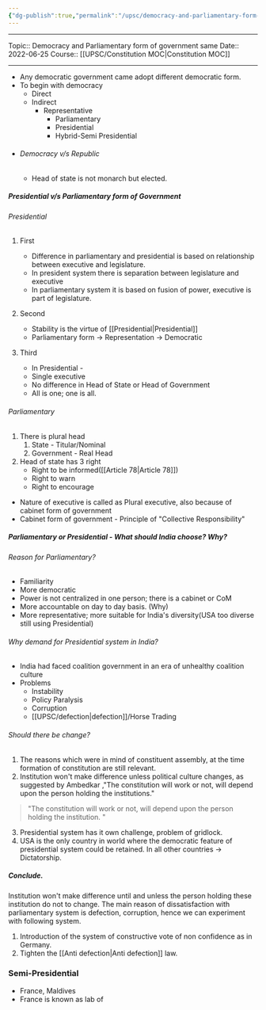 ```yaml
---
{"dg-publish":true,"permalink":"/upsc/democracy-and-parliamentary-form-of-government-same/","dgHomeLink":true,"dgPassFrontmatter":false}
---
```


----
Topic:: Democracy and Parliamentary form of government same
Date:: 2022-06-25
Course:: [[UPSC/Constitution MOC|Constitution MOC]] 

----

- Any democratic government came adopt different democratic form. 
- To begin with democracy 
	- Direct 
	- Indirect 
		- Representative 
			- Parliamentary 
			- Presidential 
			- Hybrid-Semi Presidential 
- ######  Democracy v/s Republic 
	- Head of state is not monarch but elected. 

##### Presidential v/s Parliamentary form of Government
###### Presidential
1. First 
	-  Difference in parliamentary and presidential is based on relationship between executive and legislature. 
	- In president system there is separation between legislature and executive 
	- In parliamentary system it is based on fusion of power, executive is part of legislature. 

2. Second 
	- Stability is the virtue of [[Presidential|Presidential]] 
	- Parliamentary form -> Representation -> Democratic 

3. Third 
	- In Presidential - 
	- Single executive 
	- No difference in Head of State or Head of Government 
	- All is one; one is all. 

<style>
.container {font-family: sans-serif; text-align: center;}
.button-wrapper button {z-index: 1;height: 40px; width: 100px; margin: 10px;padding: 5px;}
.excalidraw .App-menu_top .buttonList { display: flex;}
.excalidraw-wrapper { height: 800px; margin: 50px; position: relative;}
:root[dir="ltr"] .excalidraw .layer-ui__wrapper .zen-mode-transition.App-menu_bottom--transition-left {transform: none;}
</style><script src="https://unpkg.com/react@17/umd/react.production.min.js"></script><script src="https://unpkg.com/react-dom@17/umd/react-dom.production.min.js"></script><script type="text/javascript" src="https://unpkg.com/@excalidraw/excalidraw/dist/excalidraw.production.min.js"></script><div id="Drawing_2022-06-25_1729.19.excalidraw.md1"></div><script>(function(){const InitialData={"type":"excalidraw","version":2,"source":"https://excalidraw.com","elements":[{"type":"rectangle","version":72,"versionNonce":2111204091,"isDeleted":false,"id":"1FcmxPdm5aJRK20JQ1NQT","fillStyle":"hachure","strokeWidth":1,"strokeStyle":"solid","roughness":1,"opacity":100,"angle":0,"x":-280.20001220703125,"y":-204.40000915527344,"strokeColor":"#000000","backgroundColor":"transparent","width":563.2000122070312,"height":220.00001525878906,"seed":613760181,"groupIds":[],"strokeSharpness":"sharp","boundElements":[],"updated":1656159394433,"link":null,"locked":false},{"type":"ellipse","version":159,"versionNonce":1773344923,"isDeleted":false,"id":"1YaWH0wl1kDQCIKqpp_bC","fillStyle":"hachure","strokeWidth":1,"strokeStyle":"solid","roughness":1,"opacity":100,"angle":0,"x":-228.5636485706676,"y":-149.63639415394175,"strokeColor":"#000000","backgroundColor":"transparent","width":152.79998779296875,"height":108,"seed":409943925,"groupIds":[],"strokeSharpness":"sharp","boundElements":[{"type":"text","id":"FFWtOV6j"}],"updated":1656159413685,"link":"","locked":false},{"type":"ellipse","version":18,"versionNonce":1040512667,"isDeleted":false,"id":"YxWq8G_UEvJYyQrZLvZmL","fillStyle":"hachure","strokeWidth":1,"strokeStyle":"solid","roughness":1,"opacity":100,"angle":0,"x":55,"y":-114,"strokeColor":"#000000","backgroundColor":"transparent","width":162.4000244140625,"height":100.79998779296875,"seed":1383532597,"groupIds":[],"strokeSharpness":"sharp","boundElements":[],"updated":1656158374255,"link":null,"locked":false},{"type":"text","version":120,"versionNonce":1437923125,"isDeleted":false,"id":"FFWtOV6j","fillStyle":"hachure","strokeWidth":1,"strokeStyle":"solid","roughness":1,"opacity":100,"angle":0,"x":-223.5636485706676,"y":-120.63639415394175,"strokeColor":"#000000","backgroundColor":"transparent","width":142.79998779296875,"height":50,"seed":1720334837,"groupIds":[],"strokeSharpness":"sharp","boundElements":[],"updated":1656159436743,"link":"[[Executive|Executive]]","locked":false,"fontSize":20.112674337037852,"fontFamily":1,"text":"📍[[Executiv\ne|Executiv\ne]]","rawText":"[[Executive|Executive]]","baseline":43,"textAlign":"center","verticalAlign":"middle","containerId":"1YaWH0wl1kDQCIKqpp_bC","originalText":"📍[[Executive|Executive]]"},{"type":"text","version":63,"versionNonce":1549569883,"isDeleted":false,"id":"xdbzhXU4","fillStyle":"hachure","strokeWidth":1,"strokeStyle":"solid","roughness":1,"opacity":100,"angle":0,"x":46.39990234375,"y":-74.80001831054688,"strokeColor":"#000000","backgroundColor":"transparent","width":177,"height":29,"seed":1129353845,"groupIds":[],"strokeSharpness":"sharp","boundElements":[],"updated":1656158397132,"link":"[[Legislature|Legislature]]","locked":false,"fontSize":20,"fontFamily":1,"text":"📍[[Legislature|Legislature]]","rawText":"[[Legislature|Legislature]]","baseline":22,"textAlign":"left","verticalAlign":"top","containerId":null,"originalText":"📍[[Legislature|Legislature]]"},{"type":"arrow","version":737,"versionNonce":1568526805,"isDeleted":false,"id":"veRlFeNPFKT_Ze1dnzqLN","fillStyle":"hachure","strokeWidth":1,"strokeStyle":"solid","roughness":1,"opacity":100,"angle":0,"x":-195.4866778236049,"y":-272.5181995247242,"strokeColor":"#000000","backgroundColor":"transparent","width":73.80427676623884,"height":76.26365101842094,"seed":1036655547,"groupIds":[],"strokeSharpness":"round","boundElements":[],"updated":1656159442019,"link":null,"locked":false,"startBinding":{"elementId":"6UBXisdFMSgs5XKzaGwG3","gap":6.793860716200556,"focus":0.1077372236981087},"endBinding":null,"lastCommittedPoint":null,"startArrowhead":null,"endArrowhead":"arrow","points":[[0,0],[-63.797035454628656,13.106488110261267],[-73.80427676623884,76.26365101842094]]},{"type":"diamond","version":234,"versionNonce":643868789,"isDeleted":false,"id":"6UBXisdFMSgs5XKzaGwG3","fillStyle":"hachure","strokeWidth":1,"strokeStyle":"solid","roughness":1,"opacity":100,"angle":0,"x":-206.7818797718395,"y":-340.49999167702424,"strokeColor":"#000000","backgroundColor":"transparent","width":211,"height":109,"seed":267484885,"groupIds":[],"strokeSharpness":"sharp","boundElements":[{"id":"veRlFeNPFKT_Ze1dnzqLN","type":"arrow"},{"type":"text","id":"dCPJrEzw"}],"updated":1656159441935,"link":"","locked":false},{"type":"text","version":45,"versionNonce":1806959963,"isDeleted":false,"id":"dCPJrEzw","fillStyle":"hachure","strokeWidth":1,"strokeStyle":"solid","roughness":1,"opacity":100,"angle":0,"x":-201.7818797718395,"y":-298.49999167702424,"strokeColor":"#000000","backgroundColor":"transparent","width":201,"height":25,"seed":1410249045,"groupIds":[],"strokeSharpness":"sharp","boundElements":[],"updated":1656159441935,"link":null,"locked":false,"fontSize":20,"fontFamily":1,"text":"Presidential","rawText":"Presidential","baseline":18,"textAlign":"center","verticalAlign":"middle","containerId":"6UBXisdFMSgs5XKzaGwG3","originalText":"Presidential"}],"appState":{"theme":"light","viewBackgroundColor":"#ffffff","currentItemStrokeColor":"#000000","currentItemBackgroundColor":"transparent","currentItemFillStyle":"hachure","currentItemStrokeWidth":1,"currentItemStrokeStyle":"solid","currentItemRoughness":1,"currentItemOpacity":100,"currentItemFontFamily":1,"currentItemFontSize":20,"currentItemTextAlign":"left","currentItemStrokeSharpness":"sharp","currentItemStartArrowhead":null,"currentItemEndArrowhead":"arrow","currentItemLinearStrokeSharpness":"round","gridSize":null,"colorPalette":{}},"files":{}};InitialData.scrollToContent=true;App=()=>{const e=React.useRef(null),t=React.useRef(null),[n,i]=React.useState({width:void 0,height:void 0});return React.useEffect(()=>{i({width:t.current.getBoundingClientRect().width,height:t.current.getBoundingClientRect().height});const e=()=>{i({width:t.current.getBoundingClientRect().width,height:t.current.getBoundingClientRect().height})};return window.addEventListener("resize",e),()=>window.removeEventListener("resize",e)},[t]),React.createElement(React.Fragment,null,React.createElement("div",{className:"excalidraw-wrapper",ref:t},React.createElement(Excalidraw.default,{ref:e,width:n.width,height:n.height,initialData:InitialData,viewModeEnabled:!0,zenModeEnabled:!0,gridModeEnabled:!1})))},excalidrawWrapper=document.getElementById("Drawing_2022-06-25_1729.19.excalidraw.md1");ReactDOM.render(React.createElement(App),excalidrawWrapper);})();</script>
###### Parliamentary 
1. There is plural head 
	1. State - Titular/Nominal 
	2. Government - Real Head 
2. Head of state has 3 right 
	- Right to be informed([[Article 78|Article 78]])
	- Right to warn 
	- Right to encourage 
- Nature of executive is called as Plural executive, also because of cabinet form of government 
- Cabinet form of government - Principle of "Collective Responsibility"



##### Parliamentary or Presidential - What should India choose? Why? 
###### Reason for Parliamentary? 
- Familiarity 
- More democratic
- Power is not centralized in one person; there is a cabinet or CoM 
- More accountable on day to day basis. (Why)
- More representative; more suitable for India's diversity(USA too diverse still using Presidential)
###### Why demand for Presidential system in India? 
- India had faced coalition government in an era of unhealthy coalition culture
- Problems
	- Instability 
	- Policy Paralysis 
	- Corruption 
	- [[UPSC/defection|defection]]/Horse Trading 
###### Should there be change? 
1. The reasons which were in mind of constituent assembly, at the time formation of constitution are still relevant. 
2.  Institution won't make difference unless political culture changes, as suggested by Ambedkar ,"The constitution will work or not, will depend upon the person holding the institutions." 
   > "The constitution will work or not, will depend upon the person holding the institution. "
   
3. Presidential system has it own challenge, problem of gridlock. 
4. USA is the only country in world where the democratic feature of presidential system could be retained. In all other countries -> Dictatorship.  

##### Conclude. 
Institution won't make difference until and unless the person holding these institution do not to change.  The main reason of dissatisfaction with parliamentary system is defection, corruption, hence we can experiment with following system. 
1. Introduction of the system of constructive vote of non confidence as in Germany. 
2. Tighten the [[Anti defection|Anti defection]] law. 


### Semi-Presidential 
- France, Maldives
- France is known as lab of 
